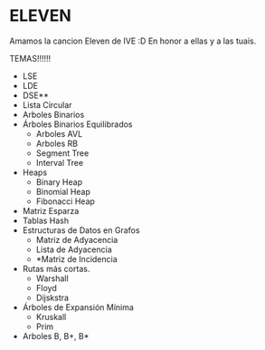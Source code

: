 # ELEVEN
Amamos la cancion Eleven de IVE :D En honor a ellas y a las tuais.

TEMAS!!!!!!
 - LSE
 - LDE
 - DSE**
 - Lista Circular
 - Arboles Binarios
 - Árboles Binarios Equilibrados
 	- Arboles AVL
	- Arboles RB
	- Segment Tree
	- Interval Tree
 - Heaps
	- Binary Heap 
	- Binomial Heap
	- Fibonacci Heap
 - Matriz Esparza
 - Tablas Hash
 - Estructuras de Datos en Grafos
 	- Matriz de Adyacencia
	- Lista de Adyacencia
	- *Matriz de Incidencia
 - Rutas más cortas.
	- Warshall
	- Floyd
	- Dijskstra
 - Árboles de Expansión Mínima
	- Kruskall
	- Prim
 - Arboles B, B+, B*
